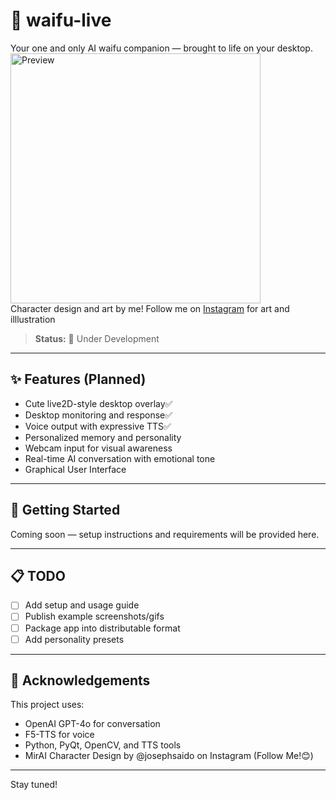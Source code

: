 # 🩷 waifu-live

Your one and only AI waifu companion — brought to life on your desktop.<br>
<img src="https://i.imgur.com/I65NkGG.png" alt="Preview" width="400"/><br>
Character design and art by me! Follow me on [Instagram](https://www.instagram.com/josephsaido/) for art and illlustration

> **Status:** 🚧 Under Development

---

## ✨ Features (Planned)
- Cute live2D-style desktop overlay✅
- Desktop monitoring and response✅
- Voice output with expressive TTS✅
- Personalized memory and personality
- Webcam input for visual awareness
- Real-time AI conversation with emotional tone
- Graphical User Interface

---

## 🚀 Getting Started
Coming soon — setup instructions and requirements will be provided here.

---

## 📋 TODO
- [ ] Add setup and usage guide
- [ ] Publish example screenshots/gifs
- [ ] Package app into distributable format
- [ ] Add personality presets

---

## 🤍 Acknowledgements
This project uses:
- OpenAI GPT-4o for conversation
- F5-TTS for voice
- Python, PyQt, OpenCV, and TTS tools
- MirAI Character Design by @josephsaido on Instagram (Follow Me!😊)

---

Stay tuned!  

